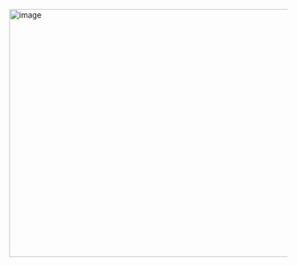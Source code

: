 <img width="540" height="449" alt="image" src="https://github.com/user-attachments/assets/3cc617d8-cf5e-46b4-a483-cd7a2fdc11a4" />
